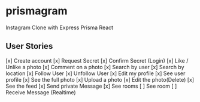 # prismagram

Instagram Clone with Express Prisma React

## User Stories

[x] Create account
[x] Request Secret
[x] Confirm Secret (Login)
[x] Like / Unlike a photo
[x] Comment on a photo
[x] Search by user
[x] Search by location
[x] Follow User
[x] Unfollow User
[x] Edit my profile
[x] See user profile
[x] See the full photo
[x] Upload a photo
[x] Edit the photo(Delete)
[x] See the feed
[x] Send private Message
[x] See rooms
[ ] See room
[ ] Receive Message (Realtime)
